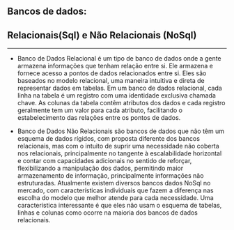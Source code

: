 ## 			Bancos de dados: ##

##  	Relacionais(Sql) e Não Relacionais (NoSql) ##

*********



-  Banco de Dados Relacional é um tipo de banco de dados onde a gente armazena informações que tenham relação entre si. Ele armazena e fornece acesso a pontos de dados relacionados entre si. Eles são baseados no modelo relacional, uma maneira intuitiva e direta de representar dados em tabelas. Em um banco de dados relacional, cada linha na tabela é um registro com uma identidade exclusiva chamada chave. As colunas da tabela contêm atributos dos dados e cada registro geralmente tem um valor para cada atributo, facilitando o estabelecimento das relações entre os pontos de dados.

 

- Banco de Dados Não Relacionais são bancos de dados que não têm um esquema de dados rígidos, com proposta diferente dos bancos relacionais, mas com o intuito de suprir uma necessidade não coberta nos relacionais, principalmente no tangente à escalabilidade horizontal e contar com capacidades adicionais no sentido de reforçar, flexibilizando a manipulação dos dados, permitindo maior armazenamento de informação, principalmente informações não estruturadas. Atualmente existem diversos bancos dados NoSql no mercado, com características individuais que fazem a diferença nas escolha do modelo que melhor atende para cada necessidade. Uma característica interessante é que eles não usam o esquema de tabelas, linhas e colunas como ocorre na maioria dos bancos de dados relacionais. 